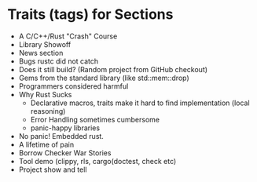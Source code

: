 # Traits (tags) for Sections
 * A C/C++/Rust "Crash" Course
 * Library Showoff
 * News section
 * Bugs rustc did not catch
 * Does it still build? (Random project from GitHub checkout)
 * Gems from the standard library (like std::mem::drop)
 * Programmers considered harmful
 * Why Rust Sucks
   - Declarative macros, traits make it hard to find implementation (local reasoning)
   - Error Handling sometimes cumbersome
   - panic-happy libraries
 * No panic! Embedded rust.
 * A lifetime of pain
 * Borrow Checker War Stories
 * Tool demo (clippy, rls, cargo(doctest, check etc)
 * Project show and tell
